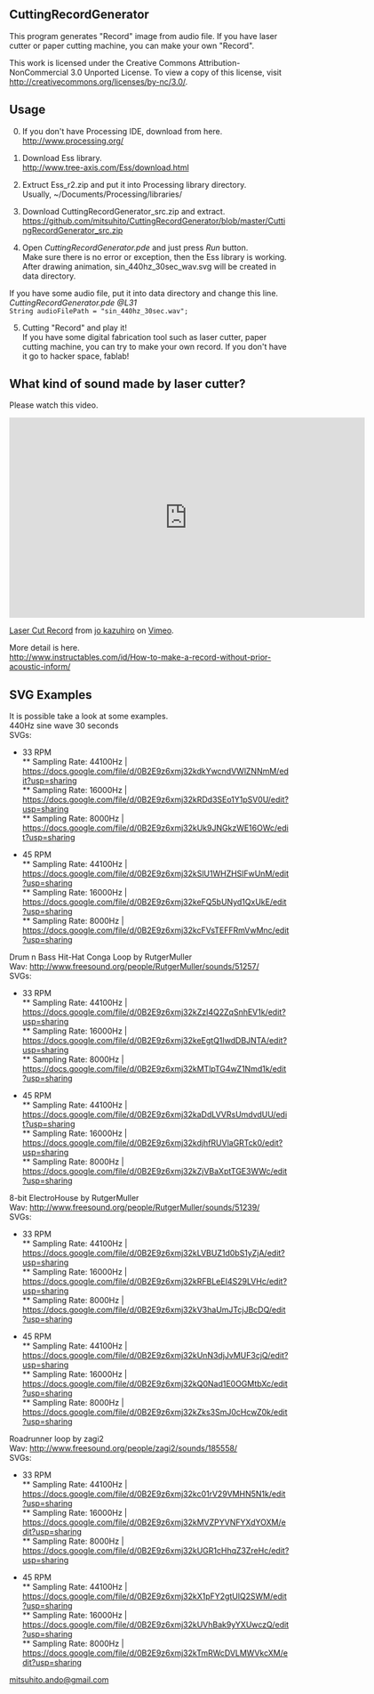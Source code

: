 CuttingRecordGenerator
----------------------
This program generates "Record" image from audio file. If you have laser cutter or paper cutting machine, you can  make your own "Record".  
  
This work is licensed under the Creative Commons Attribution-NonCommercial 3.0 Unported License. To view a copy of this license, visit http://creativecommons.org/licenses/by-nc/3.0/.  
  
  
Usage
-----
0. If you don't have Processing IDE, download from here.  
  http://www.processing.org/  

1. Download Ess library.  
  http://www.tree-axis.com/Ess/download.html  

2. Extruct Ess_r2.zip and put it into Processing library directory.  
  Usually, ~/Documents/Processing/libraries/  

3. Download CuttingRecordGenerator_src.zip and extract.  
  https://github.com/mitsuhito/CuttingRecordGenerator/blob/master/CuttingRecordGenerator_src.zip  

4. Open *CuttingRecordGenerator.pde* and just press *Run* button.  
  Make sure there is no error or exception, then the Ess library is working.  
  After drawing animation, sin_440hz_30sec_wav.svg will be created in data directory.  

  If you have some audio file, put it into data directory and change this line.  
    *CuttingRecordGenerator.pde @L31*  
     `String audioFilePath = "sin_440hz_30sec.wav";`  

5. Cutting "Record" and play it!  
  If you have some digital fabrication tool such as laser cutter, paper cutting machine, you can try to make your own record. If you don't have it go to hacker space, fablab!  
  
  
What kind of sound made by laser cutter?
----------------------------------------
Please watch this video.  
<iframe src="http://player.vimeo.com/video/58682203" width="640" height="360" frameborder="0" webkitAllowFullScreen mozallowfullscreen allowFullScreen></iframe> <p><a href="http://vimeo.com/58682203">Laser Cut Record</a> from <a href="http://vimeo.com/user638795">jo kazuhiro</a> on <a href="http://vimeo.com">Vimeo</a>.</p>

More detail is here.  
 http://www.instructables.com/id/How-to-make-a-record-without-prior-acoustic-inform/  
  
  
SVG Examples
------------
It is possible take a look at some examples.  
 440Hz sine wave 30 seconds  
  SVGs:  
  * 33 RPM  
    ** Sampling Rate: 44100Hz | https://docs.google.com/file/d/0B2E9z6xmj32kdkYwcndVWlZNNmM/edit?usp=sharing  
    ** Sampling Rate: 16000Hz | https://docs.google.com/file/d/0B2E9z6xmj32kRDd3SEo1Y1pSV0U/edit?usp=sharing  
    ** Sampling Rate: 8000Hz  | https://docs.google.com/file/d/0B2E9z6xmj32kUk9JNGkzWE16OWc/edit?usp=sharing  
  
  * 45 RPM  
    ** Sampling Rate: 44100Hz | https://docs.google.com/file/d/0B2E9z6xmj32kSlU1WHZHSlFwUnM/edit?usp=sharing  
    ** Sampling Rate: 16000Hz | https://docs.google.com/file/d/0B2E9z6xmj32keFQ5bUNyd1QxUkE/edit?usp=sharing  
    ** Sampling Rate: 8000Hz  | https://docs.google.com/file/d/0B2E9z6xmj32kcFVsTEFFRmVwMnc/edit?usp=sharing  
  
  
 Drum n Bass Hit-Hat Conga Loop by RutgerMuller  
  Wav: http://www.freesound.org/people/RutgerMuller/sounds/51257/  
  SVGs:  
  * 33 RPM  
    ** Sampling	Rate: 44100Hz | https://docs.google.com/file/d/0B2E9z6xmj32kZzI4Q2ZqSnhEV1k/edit?usp=sharing  
    ** Sampling Rate: 16000Hz | https://docs.google.com/file/d/0B2E9z6xmj32keEgtQ1IwdDBJNTA/edit?usp=sharing  
    ** Sampling Rate: 8000Hz  | https://docs.google.com/file/d/0B2E9z6xmj32kMTlpTG4wZ1Nmd1k/edit?usp=sharing  
  
  * 45 RPM  
    ** Sampling Rate: 44100Hz | https://docs.google.com/file/d/0B2E9z6xmj32kaDdLVVRsUmdvdUU/edit?usp=sharing  
    ** Sampling Rate: 16000Hz | https://docs.google.com/file/d/0B2E9z6xmj32kdjhfRUVlaGRTck0/edit?usp=sharing  
    ** Sampling Rate: 8000Hz  | https://docs.google.com/file/d/0B2E9z6xmj32kZjVBaXptTGE3WWc/edit?usp=sharing  
  
  
 8-bit ElectroHouse by RutgerMuller  
  Wav: http://www.freesound.org/people/RutgerMuller/sounds/51239/  
  SVGs:  
  * 33 RPM  
    ** Sampling Rate: 44100Hz | https://docs.google.com/file/d/0B2E9z6xmj32kLVBUZ1d0bS1yZjA/edit?usp=sharing  
    ** Sampling Rate: 16000Hz | https://docs.google.com/file/d/0B2E9z6xmj32kRFBLeEI4S29LVHc/edit?usp=sharing  
    ** Sampling Rate: 8000Hz  | https://docs.google.com/file/d/0B2E9z6xmj32kV3haUmJTcjJBcDQ/edit?usp=sharing  
  
  * 45 RPM  
    ** Sampling Rate: 44100Hz | https://docs.google.com/file/d/0B2E9z6xmj32kUnN3djJvMUF3cjQ/edit?usp=sharing  
    ** Sampling Rate: 16000Hz | https://docs.google.com/file/d/0B2E9z6xmj32kQ0Nad1E0OGMtbXc/edit?usp=sharing  
    ** Sampling Rate: 8000Hz  | https://docs.google.com/file/d/0B2E9z6xmj32kZks3SmJ0cHcwZ0k/edit?usp=sharing  
  
  
 Roadrunner loop by zagi2  
  Wav: http://www.freesound.org/people/zagi2/sounds/185558/  
  SVGs:  
  * 33 RPM  
    ** Sampling Rate: 44100Hz |	https://docs.google.com/file/d/0B2E9z6xmj32kc01rV29VMHN5N1k/edit?usp=sharing  
    ** Sampling Rate: 16000Hz | https://docs.google.com/file/d/0B2E9z6xmj32kMVZPYVNFYXdYOXM/edit?usp=sharing  
    ** Sampling Rate: 8000Hz  | https://docs.google.com/file/d/0B2E9z6xmj32kUGR1cHhqZ3ZreHc/edit?usp=sharing  
  
  * 45 RPM  
    ** Sampling Rate: 44100Hz | https://docs.google.com/file/d/0B2E9z6xmj32kX1pFY2gtUlQ2SWM/edit?usp=sharing  
    ** Sampling Rate: 16000Hz | https://docs.google.com/file/d/0B2E9z6xmj32kUVhBak9yYXUwczQ/edit?usp=sharing  
    ** Sampling Rate: 8000Hz  | https://docs.google.com/file/d/0B2E9z6xmj32kTmRWcDVLMWVkcXM/edit?usp=sharing  
  
  
  
mitsuhito.ando@gmail.com  
